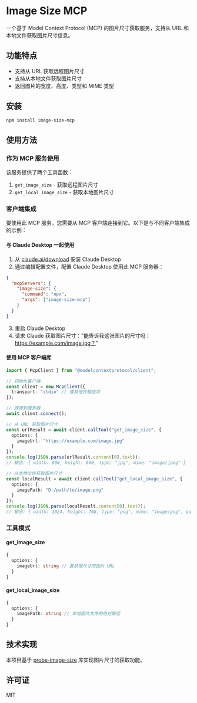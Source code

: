 # Image Size MCP

一个基于 Model Context Protocol (MCP) 的图片尺寸获取服务，支持从 URL 和本地文件获取图片尺寸信息。

## 功能特点

- 支持从 URL 获取远程图片尺寸
- 支持从本地文件获取图片尺寸
- 返回图片的宽度、高度、类型和 MIME 类型

## 安装

```bash
npm install image-size-mcp
```

## 使用方法

### 作为 MCP 服务使用

该服务提供了两个工具函数：

1. `get_image_size` - 获取远程图片尺寸
2. `get_local_image_size` - 获取本地图片尺寸

### 客户端集成

要使用此 MCP 服务，您需要从 MCP 客户端连接到它。以下是与不同客户端集成的示例：

#### 与 Claude Desktop 一起使用

1. 从 [claude.ai/download](https://claude.ai/download) 安装 Claude Desktop
2. 通过编辑配置文件，配置 Claude Desktop 使用此 MCP 服务器：

```json
{
  "mcpServers": {
    "image-size": {
      "command": "npx",
      "args": ["image-size-mcp"]
    }
  }
}
```

3. 重启 Claude Desktop
4. 请求 Claude 获取图片尺寸："能告诉我这张图片的尺寸吗：https://example.com/image.jpg？"

#### 使用 MCP 客户端库

```typescript
import { McpClient } from "@modelcontextprotocol/client";

// 初始化客户端
const client = new McpClient({
  transport: "stdio" // 或其他传输选项
});

// 连接到服务器
await client.connect();

// 从 URL 获取图片尺寸
const urlResult = await client.callTool("get_image_size", {
  options: {
    imageUrl: "https://example.com/image.jpg"
  }
});
console.log(JSON.parse(urlResult.content[0].text));
// 输出: { width: 800, height: 600, type: "jpg", mime: "image/jpeg" }

// 从本地文件获取图片尺寸
const localResult = await client.callTool("get_local_image_size", {
  options: {
    imagePath: "D:/path/to/image.png"
  }
});
console.log(JSON.parse(localResult.content[0].text));
// 输出: { width: 1024, height: 768, type: "png", mime: "image/png", path: "D:/path/to/image.png" }
```

### 工具模式

#### get_image_size

```typescript
{
  options: {
    imageUrl: string // 要获取尺寸的图片 URL
  }
}
```

#### get_local_image_size

```typescript
{
  options: {
    imagePath: string // 本地图片文件的绝对路径
  }
}
```

## 技术实现

本项目基于 [probe-image-size](https://github.com/nodeca/probe-image-size) 库实现图片尺寸的获取功能。

## 许可证

MIT